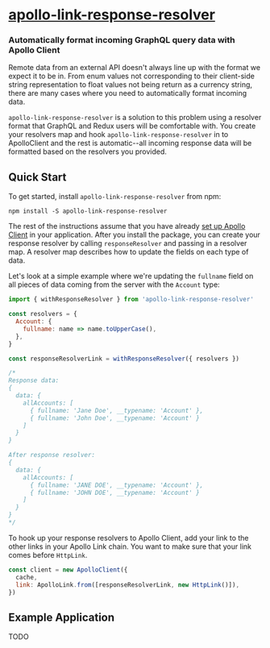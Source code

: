 # [apollo-link-response-resolver](https://github.com/lionize/apollo-link-response-resolver)

### Automatically format incoming GraphQL query data with Apollo Client

Remote data from an external API doesn't always line up with the format we expect it to be in. From enum values not corresponding to their client-side string representation to float values not being return as a currency string, there are many cases where you need to automatically format incoming data.

`apollo-link-response-resolver` is a solution to this problem using a resolver format that GraphQL and Redux users will be comfortable with. You create your resolvers map and hook `apollo-link-response-resolver` in to ApolloClient and the rest is automatic--all incoming response data will be formatted based on the resolvers you provided.

## Quick Start

To get started, install `apollo-link-response-resolver` from npm:

`npm install -S apollo-link-response-resolver`

The rest of the instructions assume that you have already [set up Apollo Client](https://github.com/apollographql/apollo-link-state/blob/master/docs/react/basics/setup.html#installation) in your application. After you install the package, you can create your response resolver by calling `responseResolver` and passing in a resolver map. A resolver map describes how to update the fields on each type of data.

Let's look at a simple example where we're updating the `fullname` field on all pieces of data coming from the server with the `Account` type:

```javascript
import { withResponseResolver } from 'apollo-link-response-resolver'

const resolvers = {
  Account: {
    fullname: name => name.toUpperCase(),
  },
}

const responseResolverLink = withResponseResolver({ resolvers })

/*
Response data:
{
  data: {
    allAccounts: [
      { fullname: 'Jane Doe', __typename: 'Account' },
      { fullname: 'John Doe', __typename: 'Account' }
    ]
  }
}

After response resolver:
{
  data: {
    allAccounts: [
      { fullname: 'JANE DOE', __typename: 'Account' },
      { fullname: 'JOHN DOE', __typename: 'Account' }
    ]
  }
}
*/
```

To hook up your response resolvers to Apollo Client, add your link to the other links in your Apollo Link chain. You want to make sure that your link comes before `HttpLink`.

```javascript
const client = new ApolloClient({
  cache,
  link: ApolloLink.from([responseResolverLink, new HttpLink()]),
})
```

## Example Application

TODO
